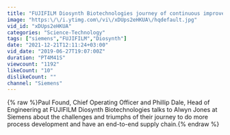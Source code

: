 ```yaml
---
title: "FUJIFILM Diosynth Biotechnologies journey of continuous improvement"
image: "https:\/\/i.ytimg.com\/vi\/xDUps2eHKUA\/hqdefault.jpg"
vid_id: "xDUps2eHKUA"
categories: "Science-Technology"
tags: ["siemens","FUJIFILM","Diosynth"]
date: "2021-12-21T12:11:24+03:00"
vid_date: "2019-06-27T19:07:00Z"
duration: "PT4M41S"
viewcount: "1192"
likeCount: "10"
dislikeCount: ""
channel: "Siemens"
---
```

{% raw %}Paul Found, Chief Operating Officer and Phillip Dale, Head of Engineering at FUJIFILM Diosynth Biotechnologies talks to Alwyn Jones at Siemens about the challenges and triumphs of their journey to do more process development and have an end-to-end supply chain.{% endraw %}
